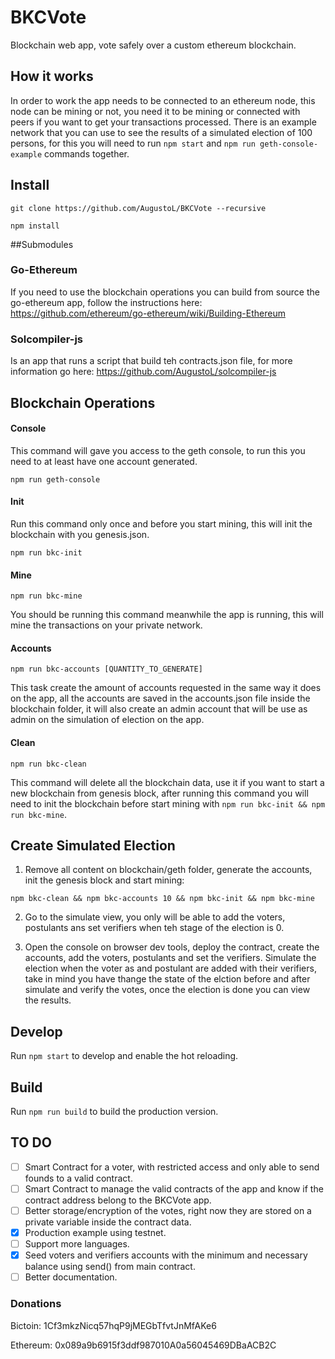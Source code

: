 # BKCVote

Blockchain web app, vote safely over a custom ethereum blockchain.

## How it works

In order to work the app needs to be connected to an ethereum node, this node can be mining or not, you need it to be mining or connected with peers if you want to get your transactions processed.
There is an example network that you can use to see the results of a simulated election of 100 persons, for this you will need to run `npm start` and `npm run geth-console-example` commands together.

## Install

`git clone https://github.com/AugustoL/BKCVote --recursive`

`npm install`

##Submodules

### Go-Ethereum

If you need to use the blockchain operations you can build from source the go-ethereum app, follow the instructions here: https://github.com/ethereum/go-ethereum/wiki/Building-Ethereum

### Solcompiler-js

Is an app that runs a script that build teh contracts.json file, for more information go here: https://github.com/AugustoL/solcompiler-js
## Blockchain Operations

#### Console

This command will gave you access to the geth console, to run this you need to at least have one account generated.

`npm run geth-console`

#### Init

Run this command only once and before you start mining, this will init the blockchain with you genesis.json.

`npm run bkc-init`

#### Mine

`npm run bkc-mine`

You should be running this command meanwhile the app is running, this will mine the transactions on your private network.

#### Accounts

`npm run bkc-accounts [QUANTITY_TO_GENERATE]`

This task create the amount of accounts requested in the same way it does on the app, all the accounts are saved in the accounts.json file inside the blockchain folder, it will also create an admin account that will be use as admin on the simulation of election on the app.

#### Clean

`npm run bkc-clean`

This command will delete all the blockchain data, use it if you want to start a new blockchain from genesis block, after running this command you will need to init the blockchain before start mining with `npm run bkc-init && npm run bkc-mine`.

## Create Simulated Election

1. Remove all content on blockchain/geth folder, generate the accounts, init the genesis block and start mining:

`npm bkc-clean && npm bkc-accounts 10 && npm bkc-init && npm bkc-mine`

2. Go to the simulate view, you only will be able to add the voters, postulants ans set verifiers when teh stage of the election is 0.

3. Open the console on browser dev tools, deploy the contract, create the accounts, add the voters, postulants and set the verifiers. Simulate the election when the voter as and postulant are added with their verifiers, take in mind you have thange the state of the elction before and after simulate and verify the votes, once the election is done you can view the results.

## Develop

Run `npm start` to develop and enable the hot reloading.

## Build

Run `npm run build` to build the production version.

## TO DO

- [ ] Smart Contract for a voter, with restricted access and only able to send founds to a valid contract.
- [ ] Smart Contract to manage the valid contracts of the app and know if the contract address belong to the BKCVote app.
- [ ] Better storage/encryption of the votes, right now they are stored on a private variable inside the contract data.
- [x] Production example using testnet.
- [ ] Support more languages.
- [x] Seed voters and verifiers accounts with the minimum and necessary balance using send() from main contract.
- [ ] Better documentation.

### Donations

Bictoin:  1Cf3mkzNicq57hqP9jMEGbTfvtJnMfAKe6

Ethereum: 0x089a9b6915f3ddf987010A0a56045469DBaACB2C
